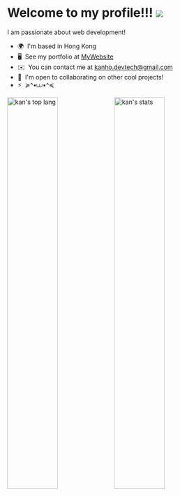 Welcome to my profile!!! ![](https://user-images.githubusercontent.com/18350557/176309783-0785949b-9127-417c-8b55-ab5a4333674e.gif)
==============================================================================================================================

I am passionate about web development!

* 🌍  I'm based in Hong Kong
* 🖥️  See my portfolio at [MyWebsite](https://kkanho.github.io/)
* ✉️  You can contact me at [kanho.devtech@gmail.com](mailto:kanho.devtech@gmail.com)
* 🤝  I'm open to collaborating on other cool projects!
* ⚡  ≽^•⩊•^≼

<img alt="kan's top lang" align="left" width="48%" src="https://github-readme-stats.vercel.app/api/top-langs/?username=kkanho&layout=compact&theme=dark#gh-dark-mode-only" />
<img alt="kan's stats" width="48%" src="https://github-readme-stats.vercel.app/api?username=kkanho&rank_icon=github&show_icons=true&theme=dark#gh-dark-mode-only" />
